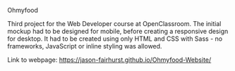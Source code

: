Ohmyfood
<br>

Third project for the Web Developer course at OpenClassroom. The initial mockup had to be designed for mobile, before creating a responsive design for desktop. It had to be created using only HTML and CSS with Sass - no frameworks, JavaScript or inline styling was allowed.
<br>

Link to webpage: <a href="https://jason-fairhurst.github.io/Ohmyfood-Website/" target="_blank">https://jason-fairhurst.github.io/Ohmyfood-Website/</a>
